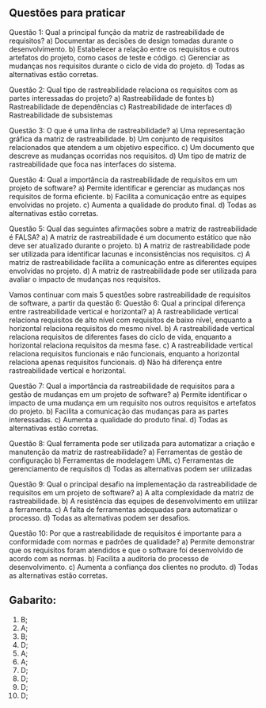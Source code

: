 ## Questões para praticar

Questão 1:
Qual a principal função da matriz de rastreabilidade de requisitos?
a) Documentar as decisões de design tomadas durante o desenvolvimento.
b) Estabelecer a relação entre os requisitos e outros artefatos do projeto, como casos de teste e código.
c) Gerenciar as mudanças nos requisitos durante o ciclo de vida do projeto.
d) Todas as alternativas estão corretas.

Questão 2:
Qual tipo de rastreabilidade relaciona os requisitos com as partes interessadas do projeto?
a) Rastreabilidade de fontes
b) Rastreabilidade de dependências
c) Rastreabilidade de interfaces
d) Rastreabilidade de subsistemas

Questão 3:
O que é uma linha de rastreabilidade?
a) Uma representação gráfica da matriz de rastreabilidade.
b) Um conjunto de requisitos relacionados que atendem a um objetivo específico.
c) Um documento que descreve as mudanças ocorridas nos requisitos.
d) Um tipo de matriz de rastreabilidade que foca nas interfaces do sistema.

Questão 4:
Qual a importância da rastreabilidade de requisitos em um projeto de software?
a) Permite identificar e gerenciar as mudanças nos requisitos de forma eficiente.
b) Facilita a comunicação entre as equipes envolvidas no projeto.
c) Aumenta a qualidade do produto final.
d) Todas as alternativas estão corretas.

Questão 5:
Qual das seguintes afirmações sobre a matriz de rastreabilidade é FALSA?
a) A matriz de rastreabilidade é um documento estático que não deve ser atualizado durante o projeto.
b) A matriz de rastreabilidade pode ser utilizada para identificar lacunas e inconsistências nos requisitos.
c) A matriz de rastreabilidade facilita a comunicação entre as diferentes equipes envolvidas no projeto.
d) A matriz de rastreabilidade pode ser utilizada para avaliar o impacto de mudanças nos requisitos.

Vamos continuar com mais 5 questões sobre rastreabilidade de requisitos de software, a partir da questão 6:
Questão 6:
Qual a principal diferença entre rastreabilidade vertical e horizontal?
a) A rastreabilidade vertical relaciona requisitos de alto nível com requisitos de baixo nível, enquanto a horizontal relaciona requisitos do mesmo nível.
b) A rastreabilidade vertical relaciona requisitos de diferentes fases do ciclo de vida, enquanto a horizontal relaciona requisitos da mesma fase.
c) A rastreabilidade vertical relaciona requisitos funcionais e não funcionais, enquanto a horizontal relaciona apenas requisitos funcionais.
d) Não há diferença entre rastreabilidade vertical e horizontal.

Questão 7:
Qual a importância da rastreabilidade de requisitos para a gestão de mudanças em um projeto de software?
a) Permite identificar o impacto de uma mudança em um requisito nos outros requisitos e artefatos do projeto.
b) Facilita a comunicação das mudanças para as partes interessadas.
c) Aumenta a qualidade do produto final.
d) Todas as alternativas estão corretas.

Questão 8:
Qual ferramenta pode ser utilizada para automatizar a criação e manutenção da matriz de rastreabilidade?
a) Ferramentas de gestão de configuração
b) Ferramentas de modelagem UML
c) Ferramentas de gerenciamento de requisitos
d) Todas as alternativas podem ser utilizadas

Questão 9:
Qual o principal desafio na implementação da rastreabilidade de requisitos em um projeto de software?
a) A alta complexidade da matriz de rastreabilidade.
b) A resistência das equipes de desenvolvimento em utilizar a ferramenta.
c) A falta de ferramentas adequadas para automatizar o processo.
d) Todas as alternativas podem ser desafios.

Questão 10:
Por que a rastreabilidade de requisitos é importante para a conformidade com normas e padrões de qualidade?
a) Permite demonstrar que os requisitos foram atendidos e que o software foi desenvolvido de acordo com as normas.
b) Facilita a auditoria do processo de desenvolvimento.
c) Aumenta a confiança dos clientes no produto.
d) Todas as alternativas estão corretas.


## Gabarito:

1) B;
2) A;
3) B;
4) D;
5) A;
6) A;
7) D;
8) D;
9) D;
10) D;
